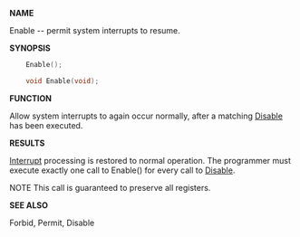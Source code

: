 
**NAME**

Enable -- permit system interrupts to resume.

**SYNOPSIS**

```c
    Enable();

    void Enable(void);

```
**FUNCTION**

Allow system interrupts to again occur normally, after a matching
[Disable](Disable) has been executed.

**RESULTS**

[Interrupt](_008C) processing is restored to normal operation. The
programmer must execute exactly one call to Enable() for every call
to [Disable](Disable).

NOTE
This call is guaranteed to preserve all registers.

**SEE ALSO**

Forbid, Permit, Disable
